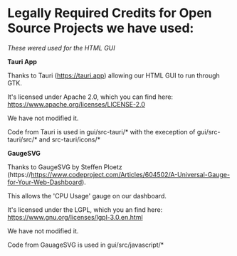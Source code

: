# Legally Required Credits for Open Source Projects we have used:
*These wered used for the HTML GUI*

**Tauri App**

Thanks to Tauri (https://tauri.app) allowing our HTML GUI to run through GTK.

It's licensed under Apache 2.0, which you can find here: https://www.apache.org/licenses/LICENSE-2.0

We have not modified it.

Code from Tauri is used in gui/src-tauri/* with the exeception of gui/src-tauri/src/* and src-tauri/icons/*

**GaugeSVG**


Thanks to GaugeSVG by Steffen Ploetz (https://https://www.codeproject.com/Articles/604502/A-Universal-Gauge-for-Your-Web-Dashboard).

This allows the 'CPU Usage' gauge on our dashboard.

It's licensed under the LGPL, which you an find here: https://www.gnu.org/licenses/lgpl-3.0.en.html

We have not modified it.

Code from GauageSVG is used in gui/src/javascript/*
